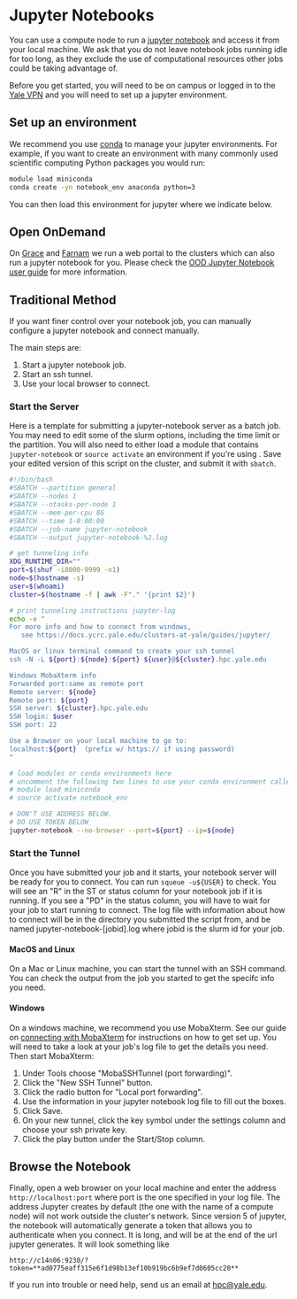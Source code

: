 # Jupyter Notebooks

You can use a compute node to run a [jupyter notebook](https://jupyter-notebook.readthedocs.io/en/stable/) and access it from your local machine. We ask that you do not leave notebook jobs running idle for too long, as they exclude the use of computational resources other jobs could be taking advantage of.

Before you get started, you will need to be on campus or logged in to the [Yale VPN](/clusters-at-yale/access/vpn.md) and you will need to set up a jupyter environment.

## Set up an environment

We recommend you use [conda](/clusters-at-yale/guides/conda) to manage your jupyter environments. For example, if you want to create an environment with many commonly used scientific computing Python packages you would run:

``` bash
module load miniconda
conda create -yn notebook_env anaconda python=3
```

You can then load this environment for jupyter where we indicate below.

## Open OnDemand

On [Grace](/clusters-at-yale/clusters/grace) and [Farnam](/clusters-at-yale/clusters/farnam.md) we run a web portal to the clusters which can also run a jupyter notebook for you. Please check the [OOD Jupyter Notebook user guide](/clusters-at-yale/access/ood/#Jupyter-Notebooks) for more information.

## Traditional Method

If you want finer control over your notebook job, you can manually configure a jupyter notebook and connect manually.

The main steps are:

1. Start a jupyter notebook job.
1. Start an ssh tunnel.
1. Use your local browser to connect.

### Start the Server

Here is a template for submitting a jupyter-notebook server as a batch job. You may need to edit some of the slurm options, including the time limit or the partition. You will also need to either load a module that contains `jupyter-notebook` or `source activate` an environment if you're using . Save your edited version of this script on the cluster, and submit it with `sbatch`.

``` bash
#!/bin/bash
#SBATCH --partition general
#SBATCH --nodes 1
#SBATCH --ntasks-per-node 1
#SBATCH --mem-per-cpu 8G
#SBATCH --time 1-0:00:00
#SBATCH --job-name jupyter-notebook
#SBATCH --output jupyter-notebook-%J.log

# get tunneling info
XDG_RUNTIME_DIR=""
port=$(shuf -i8000-9999 -n1)
node=$(hostname -s)
user=$(whoami)
cluster=$(hostname -f | awk -F"." '{print $2}')

# print tunneling instructions jupyter-log
echo -e "
For more info and how to connect from windows,
   see https://docs.ycrc.yale.edu/clusters-at-yale/guides/jupyter/

MacOS or linux terminal command to create your ssh tunnel
ssh -N -L ${port}:${node}:${port} ${user}@${cluster}.hpc.yale.edu

Windows MobaXterm info
Forwarded port:same as remote port
Remote server: ${node}
Remote port: ${port}
SSH server: ${cluster}.hpc.yale.edu
SSH login: $user
SSH port: 22

Use a Browser on your local machine to go to:
localhost:${port}  (prefix w/ https:// if using password)
"

# load modules or conda environments here
# uncomment the following two lines to use your conda environment called notebook_env
# module load miniconda
# source activate notebook_env

# DON'T USE ADDRESS BELOW.
# DO USE TOKEN BELOW
jupyter-notebook --no-browser --port=${port} --ip=${node}

```

### Start the Tunnel

Once you have submitted your job and it starts, your notebook server will be ready for you to connect. You can run `squeue -u${USER}` to check. You will see an "R" in the ST or status column for your notebook job if it is running. If you see a "PD" in the status column, you will have to wait for your job to start running to connect. The log file with information about how to connect will be in the directory you submitted the script from, and be named jupyter-notebook-[jobid].log where jobid is the slurm id for your job.

#### MacOS and Linux

On a Mac or Linux machine, you can start the tunnel with an SSH command. You can check the output from the job you started to get the specifc info you need.

#### Windows

On a windows machine, we recommend you use MobaXterm. See our guide on [connecting with MobaXterm](/clusters-at-yale/access) for instructions on how to get set up. You will need to take a look at your job's log file to get the details you need. Then start MobaXterm:

1. Under Tools choose "MobaSSHTunnel (port forwarding)".
1. Click the "New SSH Tunnel" button.
1. Click the radio button for "Local port forwarding".
1. Use the information in your jupyter notebook log file to fill out the boxes.
1. Click Save.
1. On your new tunnel, click the key symbol under the settings column and choose your ssh private key.
1. Click the play button under the Start/Stop column.

## Browse the Notebook

Finally, open a web browser on your local machine and enter the address `http://localhost:port` where port is the one specified in your log file. The address Jupyter creates by default (the one with the name of a compute node) will not work outside the cluster's network. Since version 5 of jupyter, the notebook will automatically generate a token that allows you to authenticate when you connect. It is long, and will be at the end of the url jupyter generates. It will look something like

`http://c14n06:9230/?token=**ad0775eaff315e6f1d98b13ef10b919bc6b9ef7d0605cc20**`

If you run into trouble or need help, send us an email at [hpc@yale.edu](mailto:hpc@yale.edu).

